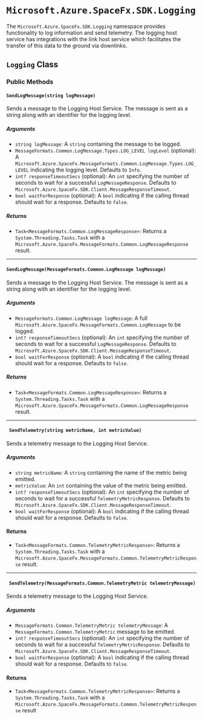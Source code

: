 # `Microsoft.Azure.SpaceFx.SDK.Logging`

The `Microsoft.Azure.SpaceFx.SDK.Logging` namespace provides functionality to log information and send telemetry. The logging host service has integrations with the link host service which facilitates the transfer of this data to the ground via downlinks.

## `Logging` Class

### Public Methods

#### `SendLogMessage(string logMessage)`

Sends a message to the Logging Host Service. The message is sent as a string along with an identifier for the logging level.

##### **Arguments**

- `string logMessage`: A `string` containing the message to be logged.
- `MessageFormats.Common.LogMessage.Types.LOG_LEVEL logLevel` (optional): A `Microsoft.Azure.SpaceFx.MessageFormats.Common.LogMessage.Types.LOG_LEVEL` indicating the logging level. Defaults to `Info`.
- `int? responseTimeoutSecs` (optional): An `int` specifying the number of seconds to wait for a successful `LogMessageResponse`. Defaults to `Microsoft.Azure.SpaceFx.SDK.Client.MessageResponseTimeout`.
- `bool waitForResponse` (optional): A `bool` indicating if the calling thread should wait for a response. Defaults to `false`.

##### **Returns**

- `Task<MessageFormats.Common.LogMessageResponse>`: Returns a `System.Threading.Tasks.Task` with a `Microsoft.Azure.SpaceFx.MessageFormats.Common.LogMessageResponse` result.

---

#### `SendLogMessage(MessageFormats.Common.LogMessage logMessage)`

Sends a message to the Logging Host Service. The message is sent as a string along with an identifier for the logging level.

##### **Arguments**

- `MessageFormats.Common.LogMessage logMessage`: A full `Microsoft.Azure.SpaceFx.MessageFormats.Common.LogMessage` to be logged.
- `int? responseTimeoutSecs` (optional): An `int` specifying the number of seconds to wait for a successful `LogMessageResponse`. Defaults to `Microsoft.Azure.SpaceFx.SDK.Client.MessageResponseTimeout`.
- `bool waitForResponse` (optional): A `bool` indicating if the calling thread should wait for a response. Defaults to `false`.

##### **Returns**

- `Task<MessageFormats.Common.LogMessageResponse>`: Returns a `System.Threading.Tasks.Task` with a `Microsoft.Azure.SpaceFx.MessageFormats.Common.LogMessageResponse` result.

---

#### ` SendTelemetry(string metricName, int metricValue)`

Sends a telemetry message to the Logging Host Service.

##### **Arguments**

- `string metricName`: A `string` containing the name of the metric being emitted.
- `metricValue`: An `int` containing the value of the metric being emitted.
- `int? responseTimeoutSecs` (optional): An `int` specifying the number of seconds to wait for a successful `TelemetryMetricResponse`. Defaults to `Microsoft.Azure.SpaceFx.SDK.Client.MessageResponseTimeout`.
- `bool waitForResponse` (optional): A `bool` indicating if the calling thread should wait for a response. Defaults to `false`.

#### **Returns**

- `Task<MessageFormats.Common.TelemetryMetricResponse>`: Returns a `System.Threading.Tasks.Task` with a `Microsoft.Azure.SpaceFx.MessageFormats.Common.TelemetryMetricResponse` result.

---

#### ` SendTelemetry(MessageFormats.Common.TelemetryMetric telemetryMessage)`

Sends a telemetry message to the Logging Host Service.

##### **Arguments**

- `MessageFormats.Common.TelemetryMetric telemetryMessage`: A `MessageFormats.Common.TelemetryMetric` message to be emitted.
- `int? responseTimeoutSecs` (optional): An `int` specifying the number of seconds to wait for a successful `TelemetryMetricResponse`. Defaults to `Microsoft.Azure.SpaceFx.SDK.Client.MessageResponseTimeout`.
- `bool waitForResponse` (optional): A `bool` indicating if the calling thread should wait for a response. Defaults to `false`.

#### **Returns**

- `Task<MessageFormats.Common.TelemetryMetricResponse>`: Returns a `System.Threading.Tasks.Task` with a `Microsoft.Azure.SpaceFx.MessageFormats.Common.TelemetryMetricResponse` result
